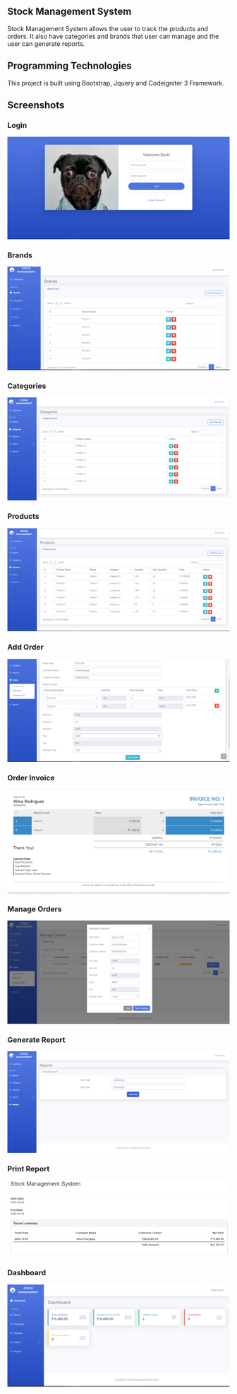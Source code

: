 ## Stock Management System

Stock Management System allows the user to track the products and orders. It also have categories and brands that user can manage and the user can generate reports.

## Programming Technologies
This project is built using Bootstrap, Jquery and Codeigniter 3 Framework.

## Screenshots
### Login
![Login](screenshots/01.%20login.PNG)
### Brands
![Brands](screenshots/02.%20brands.PNG)
### Categories
![Categories](screenshots/03.%20categories.PNG)
### Products
![Products](screenshots/04.%20products.PNG)
### Add Order
![Add Order](screenshots/05.%20add_order.PNG)
### Order Invoice
![Order Invoice](screenshots/06.%20order_invoice.PNG)
### Manage Orders
![Manage Orders](screenshots/07.%20manage_orders.PNG)
### Generate Report
![Generate Report](screenshots/08.%20generate_report.PNG)
### Print Report
![Print Report](screenshots/09.%20print_report.PNG)
### Dashboard
![Dashboard](screenshots/10.%20dashboard.PNG)
